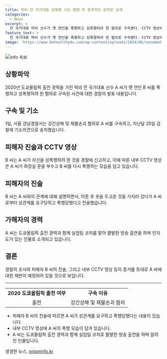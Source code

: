 ```yaml
---
title: 럭비 전 국가대표 성폭행 시도 범행 후 충격적인 문자로 공개
categories:
  - News
excerpt: >
  전 국가대표 럭비 선수가 옛 연인을 폭행하고 성폭행하려 한 혐의로 구속됐다. CCTV 영상에는 폭력적인 장면도 담겼으며, 피해자가 경찰에 신고한 사건으로 A 씨는 화장실 문을 부수고 다시 폭행한 것으로 드러났다. A 씨와 피해자의 관계, A 씨의 전적과도 대비되는 사건으로 큰 충격을 주고 있는데, 특히 A 씨는 2020년 도쿄올림픽에 출전한 국가대표로, 최근까지 실업팀 코치로 활약했다는 점에서 더 큰 논란이 불거졌다.
feature_text: >
  전 국가대표 럭비 선수가 옛 연인을 폭행하고 성폭행하려 한 혐의로 구속됐다. CCTV 영상에는 폭력적인 장면도 담겼으며, 피해자가 경찰에 신고한 사건으로 A 씨는 화장실 문을 부수고 다시 폭행한 것으로 드러났다. A 씨와 피해자의 관계, A 씨의 전적과도 대비되는 사건으로 큰 충격을 주고 있는데, 특히 A 씨는 2020년 도쿄올림픽에 출전한 국가대표로, 최근까지 실업팀 코치로 활약했다는 점에서 더 큰 논란이 불거졌다.
image: 'https://www.behealthy4u.com/wp-content/uploads/2024/06/unnamed-file.png'
---
```


<p><img src="https://www.behealthy4u.com/wp-content/uploads/2024/06/unnamed-file.png" alt="info 속보" /></p>

<h2 data-ke-size="size26">상황파악</h2>

<p data-ke-size="size16">2020년 도쿄올림픽 출전 경력을 가진 럭비 전 국가대표 선수 A 씨가 옛 연인 B 씨를 폭행하고 성폭행하려 한 혐의로 구속된 사건에 대한 경찰의 발표 내용입니다.</p>

<h2 data-ke-size="size26">구속 및 기소</h2>

<p data-ke-size="size16">1일, 서울 강남경찰서는 강간상해 및 재물손괴 혐의로 A 씨를 구속하고, 지난달 25일 검찰에 기소의견으로 송치했습니다.</p>

<h2 data-ke-size="size26">피해자 진술과 CCTV 영상</h2>

<p data-ke-size="size16">B 씨는 A 씨가 자신을 성폭행하려 한 것을 경찰에 신고하고, 이에 따른 내부 CCTV 영상은 A 씨가 화장실 문을 부수고 B 씨를 다시 폭행하는 모습을 담고 있습니다.</p>

<h2 data-ke-size="size26">피해자의 진술</h2>

<p data-ke-size="size16">B 씨는 A 씨와의 관계에 대해 설명하면서, 이혼 후 옷을 두고온 것을 가지러 갔다가 A 씨로부터 성관계를 요구당하고 폭행당했다고 진술했습니다.</p>

<h2 data-ke-size="size26">가해자의 경력</h2>

<p data-ke-size="size16">A 씨는 도쿄올림픽 출전 경력과 함께 실업팀 코치를 맡아 활발한 방송 출연을 하며 인지도가 있는 인물로 소개되고 있습니다.</p>

<h2 data-ke-size="size26">결론</h2>

<p data-ke-size="size16">경찰의 조사와 피해자 B 씨의 진술, 그리고 내부 CCTV 영상 등의 증거를 토대로 A 씨에 대한 재판이 예정되어 있을 것으로 보입니다.</p>

<hr>

<table>
    <tbody>
        <tr>
            <td style="text-align: center; height: 17px;"><b>2020 도쿄올림픽 출전 여부</b></td>
            <td style="text-align: center; height: 17px;"><b>구속 이유</b></td>
        </tr>
        <tr>
            <td style="text-align: center; height: 17px;">출전</td>
            <td style="text-align: center; height: 17px;">강간상해 및 재물손괴 혐의</td>
        </tr>
    </tbody>
</table>

<ul>
    <li>피해자 B 씨의 진술에 따르면 A 씨가 성관계를 요구하고 폭행당했다는 내용이 있습니다.</li>
    <li>내부 CCTV 영상에 A 씨의 폭행 모습이 담겨 있습니다.</li>
    <li>A 씨는 도쿄올림픽 출전 경력과 함께 실업팀 코치로 활발한 방송 출연을 하며 알려진 인물입니다.</li>
</ul>
생생한 뉴스, <a href="https://onioninfo.kr" rel="dofollow">onioninfo.kr</a>


